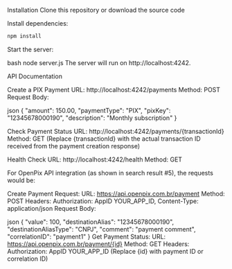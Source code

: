 Installation
Clone this repository or download the source code

Install dependencies:

```sh
npm install
```
Start the server:

bash
node server.js
The server will run on http://localhost:4242.

API Documentation

Create a PIX Payment
URL: http://localhost:4242/payments
Method: POST
Request Body:

json
{
  "amount": 150.00,
  "paymentType": "PIX",
  "pixKey": "12345678000190",
  "description": "Monthly subscription"
}

Check Payment Status
URL: http://localhost:4242/payments/{transactionId}
Method: GET
(Replace {transactionId} with the actual transaction ID received from the payment creation response)

Health Check
URL: http://localhost:4242/health
Method: GET

For OpenPix API integration (as shown in search result #5), the requests would be:

Create Payment Request:
URL: https://api.openpix.com.br/payment
Method: POST
Headers: Authorization: AppID YOUR_APP_ID, Content-Type: application/json
Request Body:

json
{
  "value": 100,
  "destinationAlias": "12345678000190",
  "destinationAliasType": "CNPJ",
  "comment": "payment comment",
  "correlationID": "payment1"
}
Get Payment Status:
URL: https://api.openpix.com.br/payment/{id}
Method: GET
Headers: Authorization: AppID YOUR_APP_ID
(Replace {id} with payment ID or correlation ID)
